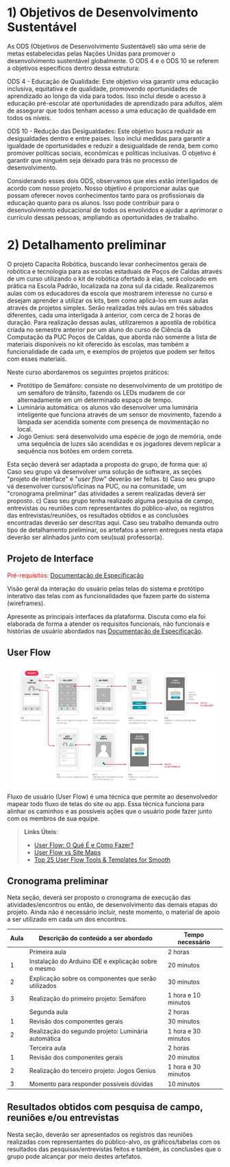 # 1) Objetivos de Desenvolvimento Sustentável

As ODS (Objetivos de Desenvolvimento Sustentável) são uma série de metas estabelecidas pelas Nações Unidas para promover o desenvolvimento sustentável globalmente. O ODS 4 e o ODS 10 se referem a objetivos específicos dentro dessa estrutura:

ODS 4 - Educação de Qualidade: Este objetivo visa garantir uma educação inclusiva, equitativa e de qualidade, promovendo oportunidades de aprendizado ao longo da vida para todos. Isso inclui desde o acesso à educação pré-escolar até oportunidades de aprendizado para adultos, além de assegurar que todos tenham acesso a uma educação de qualidade em todos os níveis.

ODS 10 - Redução das Desigualdades: Este objetivo busca reduzir as desigualdades dentro e entre países. Isso inclui medidas para garantir a igualdade de oportunidades e reduzir a desigualdade de renda, bem como promover políticas sociais, econômicas e políticas inclusivas. O objetivo é garantir que ninguém seja deixado para trás no processo de desenvolvimento.

Considerando esses dois ODS, observamos que eles estão interligados de acordo com nosso projeto. Nosso objetivo é proporcionar aulas que possam oferecer novos conhecimentos tanto para os profissionais da educação quanto para os alunos. Isso pode contribuir para o desenvolvimento educacional de todos os envolvidos e ajudar a aprimorar o currículo dessas pessoas, ampliando as oportunidades de trabalho.

# 2) Detalhamento preliminar
O projeto Capacita Robótica, buscando levar conhecimentos gerais de robótica e tecnologia para as escolas estaduais de Poços de Caldas através de um curso utilizando o kit de robótica ofertado à elas, será colocado em prática na Escola Padrão, localizada na zona sul da cidade. Realizaremos aulas com os educadores da escola que mostrarem interesse no curso e desejam aprender a utilizar os kits, bem como aplicá-los em suas aulas através de projetos simples. Serão realizadas três aulas em três sábados diferentes, cada uma interligada à anterior, com cerca de 2 horas de duração. 
Para realização dessas aulas, utilizaremos a apostila de robótica criada no semestre anterior por um aluno do curso de Ciência da Computação da PUC Poços de Caldas, que aborda não somente a lista de materiais disponíveis no kit oferecido às escolas, mas também a funcionalidade de cada um, e exemplos de projetos que podem ser feitos com esses materiais. 

Neste curso abordaremos os seguintes projetos práticos:
- Protótipo de Semáforo: consiste no desenvolvimento de um protótipo de um semáforo de trânsito, fazendo os LEDs mudarem de cor alternadamente em um determinado espaço de tempo.
- Luminária automática: os alunos vão desenvolver uma luminária inteligente que funciona através de um sensor de movimento, fazendo a lâmpada ser acendida somente com presença de movimentação no local.
- Jogo Genius: será desenvolvido uma espécie de jogo de memória, onde uma sequência de luzes são acendidas e os jogadores devem replicar a sequência nos botões em ordem correta. 

Esta seção deverá ser adaptada a proposta do grupo, de forma que:
a) Caso seu grupo vá desenvolver uma solução de software, as seções "projeto de interface" e "_user flow_" deverão ser feitas.
b) Caso seu grupo vá desenvolver cursos/oficinas na PUC, ou na comunidade, um "cronograma preliminar" das atividades a serem realizadas deverá ser proposto.
c) Caso seu grupo tenha realizado alguma pesquisa de campo, entrevistas ou reuniões com representantes do público-alvo, os registros das entrevistas/reuniões, os resultados obtidos e as conclusões encontradas deverão ser descritas aqui.
Caso seu trabalho demanda outro tipo de detalhamento preliminar, os artefatos a serem entregues nesta etapa deverão ser alinhados junto com seu(sua) professor(a).

## Projeto de Interface

<span style="color:red">Pré-requisitos: <a href="2-Especificação do Projeto.md"> Documentação de Especificação</a></span>

Visão geral da interação do usuário pelas telas do sistema e protótipo interativo das telas com as funcionalidades que fazem parte do sistema (wireframes).

Apresente as principais interfaces da plataforma. Discuta como ela foi elaborada de forma a atender os requisitos funcionais, não funcionais e histórias de usuário abordados nas <a href="2-Especificação do Projeto.md"> Documentação de Especificação</a>.

## User Flow

![Exemplo de UserFlow](img/userflow.jpg)

Fluxo de usuário (User Flow) é uma técnica que permite ao desenvolvedor mapear todo fluxo de telas do site ou app. Essa técnica funciona para alinhar os caminhos e as possíveis ações que o usuário pode fazer junto com os membros de sua equipe.

> **Links Úteis**:
> - [User Flow: O Quê É e Como Fazer?](https://medium.com/7bits/fluxo-de-usu%C3%A1rio-user-flow-o-que-%C3%A9-como-fazer-79d965872534)
> - [User Flow vs Site Maps](http://designr.com.br/sitemap-e-user-flow-quais-as-diferencas-e-quando-usar-cada-um/)
> - [Top 25 User Flow Tools & Templates for Smooth](https://www.mockplus.com/blog/post/user-flow-tools)

## Cronograma preliminar

Neta seção, deverá ser proposto o cronograma de execução das atividades/encontros ou então, de desenvolvimento das demais etapas do projeto.
Ainda não é necessário incluir, neste momento, o material de apoio a ser utilizado em cada um dos encontros.

|Aula   | Descrição do conteúdo a ser abordado  | Tempo necessário |
|------|-----------------------------------------|----|
|| Primeira aula | 2 horas| 
|1| Instalação do Arduino IDE e explicação sobre o mesmo  | 20 minutos |
|2| Explicação sobre os componentes que serão utilizados  | 30 minutos |
|3| Realização do primeiro projeto: Semáforo  | 1 hora e 10 minutos |
|| Segunda aula | 2 horas| 
|1| Revisão dos componentes gerais | 30 minutos |
|2| Realização do segundo projeto: Luminária automática | 1 hora e 30 minutos |
|| Terceira aula | 2 horas| 
|1| Revisão dos componentes gerais | 20 minutos |
|2| Realização do terceiro projeto: Jogos Genius | 1 hora e 30 minutos |
|3| Momento para responder possíveis dúvidas | 10 minutos |

## Resultados obtidos com pesquisa de campo, reuniões e/ou entrevistas

Nesta seção, deverão ser apresentados os registros das reuniões realizadas com representantes do público-alvo, os gráficos/tabelas com os resultados das pesquisas/entrevistas feitos e também, às conclusões que o grupo pode alcançar por meio destes artefatos.







